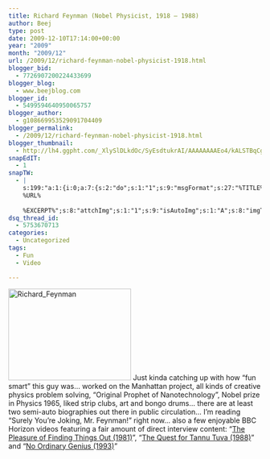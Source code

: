 ```yaml
---
title: Richard Feynman (Nobel Physicist, 1918 – 1988)
author: Beej
type: post
date: 2009-12-10T17:14:00+00:00
year: "2009"
month: "2009/12"
url: /2009/12/richard-feynman-nobel-physicist-1918.html
blogger_bid:
  - 7726907200224433699
blogger_blog:
  - www.beejblog.com
blogger_id:
  - 5499594640950065757
blogger_author:
  - g108669953529091704409
blogger_permalink:
  - /2009/12/richard-feynman-nobel-physicist-1918.html
blogger_thumbnail:
  - http://lh4.ggpht.com/_XlySlDLkdOc/SyEsdtukrAI/AAAAAAAAEo4/kALSTBqCgfI/Richard_Feynman%5B3%5D.jpg?imgmax=800
snapEdIT:
  - 1
snapTW:
  - |
    s:199:"a:1:{i:0;a:7:{s:2:"do";s:1:"1";s:9:"msgFormat";s:27:"%TITLE%
    %URL%
    
    %EXCERPT%";s:8:"attchImg";s:1:"1";s:9:"isAutoImg";s:1:"A";s:8:"imgToUse";s:0:"";s:9:"isAutoURL";s:1:"A";s:8:"urlToUse";s:0:"";}}";
dsq_thread_id:
  - 5753670713
categories:
  - Uncategorized
tags:
  - Fun
  - Video

---
```

<a title="http://en.wikipedia.org/wiki/Richard_Feynman" href="http://en.wikipedia.org/wiki/Richard_Feynman" target="_blank"><img style="border-right-width: 0px; display: inline; border-top-width: 0px; border-bottom-width: 0px; border-left-width: 0px" title="Richard_Feynman" border="0" alt="Richard_Feynman" src="http://lh4.ggpht.com/_XlySlDLkdOc/SyEsdtukrAI/AAAAAAAAEo4/kALSTBqCgfI/Richard_Feynman%5B3%5D.jpg?imgmax=800" width="244" height="182" /></a> Just kinda catching up with how “fun smart” this guy was… worked on the Manhattan project, all kinds of creative physics problem solving, “Original Prophet of Nanotechnology”, Nobel prize in Physics 1965, liked strip clubs, art and bongo drums… there are at least two semi-auto biographies out there in public circulation… I’m reading “Surely You’re Joking, Mr. Feynman!” right now… also a few enjoyable BBC Horizon videos featuring a fair amount of direct interview content: “<a href="http://docuwiki.net/index.php?title=The_Pleasure_of_Finding_Things_Out" target="_blank">The Pleasure of Finding Things Out (1981)</a>”, “[The Quest for Tannu Tuva (1988)][1]” and “<a href="http://docuwiki.net/index.php?title=No_Ordinary_Genius_Richard_Feynman" target="_blank">No Ordinary Genius (1993)</a>”

 [1]: http://docuwiki.net/index.php?title=The_Quest_for_Tannu_Tuva "http://docuwiki.net/index.php?title=The_Quest_for_Tannu_Tuva"